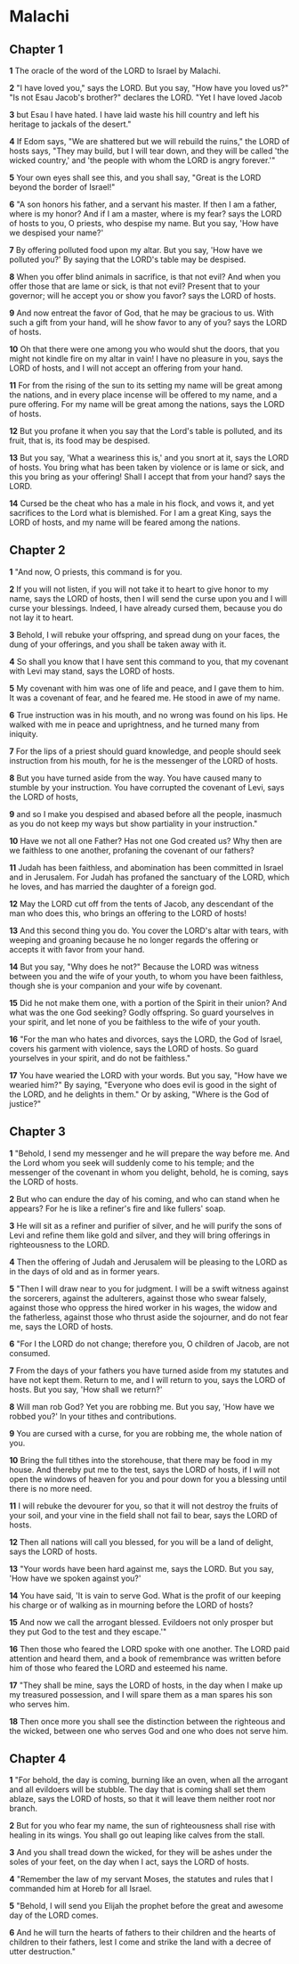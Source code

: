 # Malachi

## Chapter 1

**1** The oracle of the word of the LORD to Israel by Malachi.

**2** "I have loved you," says the LORD. But you say, "How have you loved us?" "Is not Esau Jacob's brother?" declares the LORD. "Yet I have loved Jacob

**3** but Esau I have hated. I have laid waste his hill country and left his heritage to jackals of the desert."

**4** If Edom says, "We are shattered but we will rebuild the ruins," the LORD of hosts says, "They may build, but I will tear down, and they will be called 'the wicked country,' and 'the people with whom the LORD is angry forever.'"

**5** Your own eyes shall see this, and you shall say, "Great is the LORD beyond the border of Israel!"

**6** "A son honors his father, and a servant his master. If then I am a father, where is my honor? And if I am a master, where is my fear? says the LORD of hosts to you, O priests, who despise my name. But you say, 'How have we despised your name?'

**7** By offering polluted food upon my altar. But you say, 'How have we polluted you?' By saying that the LORD's table may be despised.

**8** When you offer blind animals in sacrifice, is that not evil? And when you offer those that are lame or sick, is that not evil? Present that to your governor; will he accept you or show you favor? says the LORD of hosts.

**9** And now entreat the favor of God, that he may be gracious to us. With such a gift from your hand, will he show favor to any of you? says the LORD of hosts.

**10** Oh that there were one among you who would shut the doors, that you might not kindle fire on my altar in vain! I have no pleasure in you, says the LORD of hosts, and I will not accept an offering from your hand.

**11** For from the rising of the sun to its setting my name will be great among the nations, and in every place incense will be offered to my name, and a pure offering. For my name will be great among the nations, says the LORD of hosts.

**12** But you profane it when you say that the Lord's table is polluted, and its fruit, that is, its food may be despised.

**13** But you say, 'What a weariness this is,' and you snort at it, says the LORD of hosts. You bring what has been taken by violence or is lame or sick, and this you bring as your offering! Shall I accept that from your hand? says the LORD.

**14** Cursed be the cheat who has a male in his flock, and vows it, and yet sacrifices to the Lord what is blemished. For I am a great King, says the LORD of hosts, and my name will be feared among the nations.

## Chapter 2

**1** "And now, O priests, this command is for you.

**2** If you will not listen, if you will not take it to heart to give honor to my name, says the LORD of hosts, then I will send the curse upon you and I will curse your blessings. Indeed, I have already cursed them, because you do not lay it to heart.

**3** Behold, I will rebuke your offspring, and spread dung on your faces, the dung of your offerings, and you shall be taken away with it.

**4** So shall you know that I have sent this command to you, that my covenant with Levi may stand, says the LORD of hosts.

**5** My covenant with him was one of life and peace, and I gave them to him. It was a covenant of fear, and he feared me. He stood in awe of my name.

**6** True instruction was in his mouth, and no wrong was found on his lips. He walked with me in peace and uprightness, and he turned many from iniquity.

**7** For the lips of a priest should guard knowledge, and people should seek instruction from his mouth, for he is the messenger of the LORD of hosts.

**8** But you have turned aside from the way. You have caused many to stumble by your instruction. You have corrupted the covenant of Levi, says the LORD of hosts,

**9** and so I make you despised and abased before all the people, inasmuch as you do not keep my ways but show partiality in your instruction."

**10** Have we not all one Father? Has not one God created us? Why then are we faithless to one another, profaning the covenant of our fathers?

**11** Judah has been faithless, and abomination has been committed in Israel and in Jerusalem. For Judah has profaned the sanctuary of the LORD, which he loves, and has married the daughter of a foreign god.

**12** May the LORD cut off from the tents of Jacob, any descendant of the man who does this, who brings an offering to the LORD of hosts!

**13** And this second thing you do. You cover the LORD's altar with tears, with weeping and groaning because he no longer regards the offering or accepts it with favor from your hand.

**14** But you say, "Why does he not?" Because the LORD was witness between you and the wife of your youth, to whom you have been faithless, though she is your companion and your wife by covenant.

**15** Did he not make them one, with a portion of the Spirit in their union? And what was the one God seeking? Godly offspring. So guard yourselves in your spirit, and let none of you be faithless to the wife of your youth.

**16** "For the man who hates and divorces, says the LORD, the God of Israel, covers his garment with violence, says the LORD of hosts. So guard yourselves in your spirit, and do not be faithless."

**17** You have wearied the LORD with your words. But you say, "How have we wearied him?" By saying, "Everyone who does evil is good in the sight of the LORD, and he delights in them." Or by asking, "Where is the God of justice?"

## Chapter 3

**1** "Behold, I send my messenger and he will prepare the way before me. And the Lord whom you seek will suddenly come to his temple; and the messenger of the covenant in whom you delight, behold, he is coming, says the LORD of hosts.

**2** But who can endure the day of his coming, and who can stand when he appears? For he is like a refiner's fire and like fullers' soap.

**3** He will sit as a refiner and purifier of silver, and he will purify the sons of Levi and refine them like gold and silver, and they will bring offerings in righteousness to the LORD.

**4** Then the offering of Judah and Jerusalem will be pleasing to the LORD as in the days of old and as in former years.

**5** "Then I will draw near to you for judgment. I will be a swift witness against the sorcerers, against the adulterers, against those who swear falsely, against those who oppress the hired worker in his wages, the widow and the fatherless, against those who thrust aside the sojourner, and do not fear me, says the LORD of hosts.

**6** "For I the LORD do not change; therefore you, O children of Jacob, are not consumed.

**7** From the days of your fathers you have turned aside from my statutes and have not kept them. Return to me, and I will return to you, says the LORD of hosts. But you say, 'How shall we return?'

**8** Will man rob God? Yet you are robbing me. But you say, 'How have we robbed you?' In your tithes and contributions.

**9** You are cursed with a curse, for you are robbing me, the whole nation of you.

**10** Bring the full tithes into the storehouse, that there may be food in my house. And thereby put me to the test, says the LORD of hosts, if I will not open the windows of heaven for you and pour down for you a blessing until there is no more need.

**11** I will rebuke the devourer for you, so that it will not destroy the fruits of your soil, and your vine in the field shall not fail to bear, says the LORD of hosts.

**12** Then all nations will call you blessed, for you will be a land of delight, says the LORD of hosts.

**13** "Your words have been hard against me, says the LORD. But you say, 'How have we spoken against you?'

**14** You have said, 'It is vain to serve God. What is the profit of our keeping his charge or of walking as in mourning before the LORD of hosts?

**15** And now we call the arrogant blessed. Evildoers not only prosper but they put God to the test and they escape.'"

**16** Then those who feared the LORD spoke with one another. The LORD paid attention and heard them, and a book of remembrance was written before him of those who feared the LORD and esteemed his name.

**17** "They shall be mine, says the LORD of hosts, in the day when I make up my treasured possession, and I will spare them as a man spares his son who serves him.

**18** Then once more you shall see the distinction between the righteous and the wicked, between one who serves God and one who does not serve him.

## Chapter 4

**1** "For behold, the day is coming, burning like an oven, when all the arrogant and all evildoers will be stubble. The day that is coming shall set them ablaze, says the LORD of hosts, so that it will leave them neither root nor branch.

**2** But for you who fear my name, the sun of righteousness shall rise with healing in its wings. You shall go out leaping like calves from the stall.

**3** And you shall tread down the wicked, for they will be ashes under the soles of your feet, on the day when I act, says the LORD of hosts.

**4** "Remember the law of my servant Moses, the statutes and rules that I commanded him at Horeb for all Israel.

**5** "Behold, I will send you Elijah the prophet before the great and awesome day of the LORD comes.

**6** And he will turn the hearts of fathers to their children and the hearts of children to their fathers, lest I come and strike the land with a decree of utter destruction."

